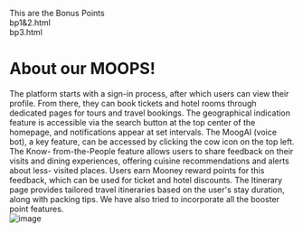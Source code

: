 This are the Bonus Points 
<br> 
bp1&2.html
<br>
bp3.html
<br>
# About our MOOPS!
The platform starts with a sign-in process, after which
users can view their profile. From there, they can book tickets and hotel rooms
through dedicated pages for tours and travel bookings. The geographical
indication feature is accessible via the search button at the top center of the
homepage, and notifications appear at set intervals. The MoogAI (voice bot), a
key feature, can be accessed by clicking the cow icon on the top left. The Know-
from-the-People feature allows users to share feedback on their visits and
dining experiences, offering cuisine recommendations and alerts about less-
visited places. Users earn Mooney reward points for this feedback, which can be
used for ticket and hotel discounts. The Itinerary page provides tailored travel
itineraries based on the user's stay duration, along with packing tips. We have
also tried to incorporate all the booster point features.
<br>
![image](https://github.com/user-attachments/assets/ee41a701-06d2-4845-b5fa-48cb0ab830a5)
